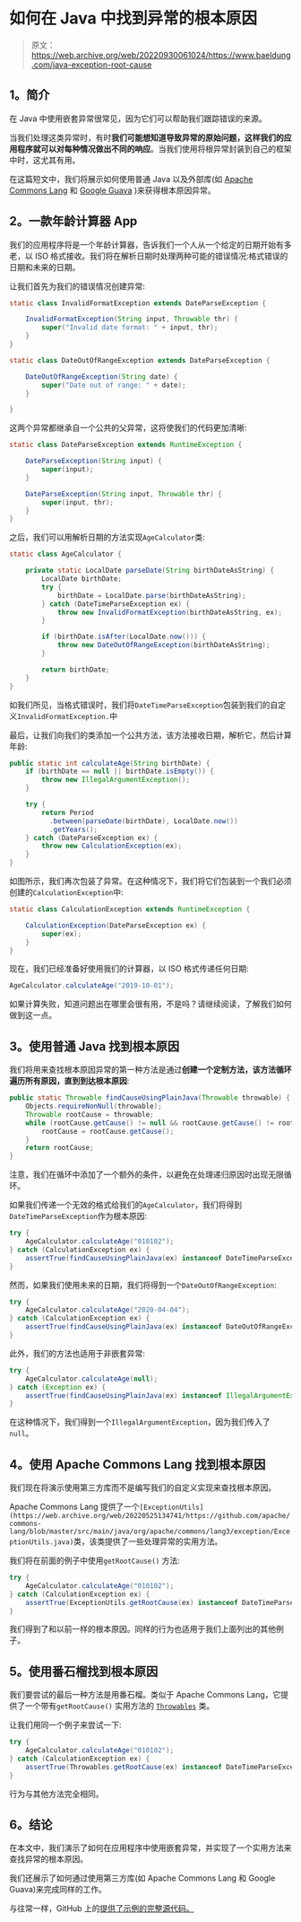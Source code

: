 # 如何在 Java 中找到异常的根本原因

> 原文：<https://web.archive.org/web/20220930061024/https://www.baeldung.com/java-exception-root-cause>

## 1。简介

在 Java 中使用嵌套异常很常见，因为它们可以帮助我们跟踪错误的来源。

当我们处理这类异常时，有时**我们可能想知道导致异常的原始问题，这样我们的应用程序就可以对每种情况做出不同的响应**。当我们使用将根异常封装到自己的框架中时，这尤其有用。

在这篇短文中，我们将展示如何使用普通 Java 以及外部库(如 [Apache Commons Lang](https://web.archive.org/web/20220525134741/https://commons.apache.org/proper/commons-lang/) 和 [Google Guava](https://web.archive.org/web/20220525134741/https://github.com/google/guava) )来获得根本原因异常。

## 2。一款年龄计算器 App

我们的应用程序将是一个年龄计算器，告诉我们一个人从一个给定的日期开始有多老，以 ISO 格式接收。我们将在解析日期时处理两种可能的错误情况:格式错误的日期和未来的日期。

让我们首先为我们的错误情况创建异常:

```java
static class InvalidFormatException extends DateParseException {

    InvalidFormatException(String input, Throwable thr) {
        super("Invalid date format: " + input, thr);
    }
}

static class DateOutOfRangeException extends DateParseException {

    DateOutOfRangeException(String date) {
        super("Date out of range: " + date);
    }

}
```

这两个异常都继承自一个公共的父异常，这将使我们的代码更加清晰:

```java
static class DateParseException extends RuntimeException {

    DateParseException(String input) {
        super(input);
    }

    DateParseException(String input, Throwable thr) {
        super(input, thr);
    }
}
```

之后，我们可以用解析日期的方法实现`AgeCalculator`类:

```java
static class AgeCalculator {

    private static LocalDate parseDate(String birthDateAsString) {
        LocalDate birthDate;
        try {
            birthDate = LocalDate.parse(birthDateAsString);
        } catch (DateTimeParseException ex) {
            throw new InvalidFormatException(birthDateAsString, ex);
        }

        if (birthDate.isAfter(LocalDate.now())) {
            throw new DateOutOfRangeException(birthDateAsString);
        }

        return birthDate;
    }
}
```

如我们所见，当格式错误时，我们将`DateTimeParseException`包装到我们的自定义`InvalidFormatException.`中

最后，让我们向我们的类添加一个公共方法，该方法接收日期，解析它，然后计算年龄:

```java
public static int calculateAge(String birthDate) {
    if (birthDate == null || birthDate.isEmpty()) {
        throw new IllegalArgumentException();
    }

    try {
        return Period
          .between(parseDate(birthDate), LocalDate.now())
          .getYears();
    } catch (DateParseException ex) {
        throw new CalculationException(ex);
    }
}
```

如图所示，我们再次包装了异常。在这种情况下，我们将它们包装到一个我们必须创建的`CalculationException`中:

```java
static class CalculationException extends RuntimeException {

    CalculationException(DateParseException ex) {
        super(ex);
    }
}
```

现在，我们已经准备好使用我们的计算器，以 ISO 格式传递任何日期:

```java
AgeCalculator.calculateAge("2019-10-01");
```

如果计算失败，知道问题出在哪里会很有用，不是吗？请继续阅读，了解我们如何做到这一点。

## 3。使用普通 Java 找到根本原因

我们将用来查找根本原因异常的第一种方法是通过**创建一个定制方法，该方法循环遍历所有原因，直到到达根本原因**:

```java
public static Throwable findCauseUsingPlainJava(Throwable throwable) {
    Objects.requireNonNull(throwable);
    Throwable rootCause = throwable;
    while (rootCause.getCause() != null && rootCause.getCause() != rootCause) {
        rootCause = rootCause.getCause();
    }
    return rootCause;
}
```

注意，我们在循环中添加了一个额外的条件，以避免在处理递归原因时出现无限循环。

如果我们传递一个无效的格式给我们的`AgeCalculator`，我们将得到`DateTimeParseException`作为根本原因:

```java
try {
    AgeCalculator.calculateAge("010102");
} catch (CalculationException ex) {
    assertTrue(findCauseUsingPlainJava(ex) instanceof DateTimeParseException);
}
```

然而，如果我们使用未来的日期，我们将得到一个`DateOutOfRangeException`:

```java
try {
    AgeCalculator.calculateAge("2020-04-04");
} catch (CalculationException ex) {
    assertTrue(findCauseUsingPlainJava(ex) instanceof DateOutOfRangeException);
}
```

此外，我们的方法也适用于非嵌套异常:

```java
try {
    AgeCalculator.calculateAge(null);
} catch (Exception ex) {
    assertTrue(findCauseUsingPlainJava(ex) instanceof IllegalArgumentException);
}
```

在这种情况下，我们得到一个`IllegalArgumentException`，因为我们传入了`null`。

## 4。使用 Apache Commons Lang 找到根本原因

我们现在将演示使用第三方库而不是编写我们的自定义实现来查找根本原因。

Apache Commons Lang 提供了一个`[ExceptionUtils](https://web.archive.org/web/20220525134741/https://github.com/apache/commons-lang/blob/master/src/main/java/org/apache/commons/lang3/exception/ExceptionUtils.java)`类，该类提供了一些处理异常的实用方法。

我们将在前面的例子中使用`getRootCause()` 方法:

```java
try {
    AgeCalculator.calculateAge("010102");
} catch (CalculationException ex) {
    assertTrue(ExceptionUtils.getRootCause(ex) instanceof DateTimeParseException);
}
```

我们得到了和以前一样的根本原因。同样的行为也适用于我们上面列出的其他例子。

## 5。使用番石榴找到根本原因

我们要尝试的最后一种方法是用番石榴。类似于 Apache Commons Lang，它提供了一个带有`getRootCause()` 实用方法的 [`Throwables`](https://web.archive.org/web/20220525134741/https://github.com/google/guava/blob/master/guava/src/com/google/common/base/Throwables.java) 类。

让我们用同一个例子来尝试一下:

```java
try {
    AgeCalculator.calculateAge("010102");
} catch (CalculationException ex) {
    assertTrue(Throwables.getRootCause(ex) instanceof DateTimeParseException);
}
```

行为与其他方法完全相同。

## 6。结论

在本文中，我们演示了如何在应用程序中使用嵌套异常，并实现了一个实用方法来查找异常的根本原因。

我们还展示了如何通过使用第三方库(如 Apache Commons Lang 和 Google Guava)来完成同样的工作。

与往常一样，GitHub 上的[提供了示例的完整源代码。](https://web.archive.org/web/20220525134741/https://github.com/eugenp/tutorials/tree/master/core-java-modules/core-java-exceptions-2)